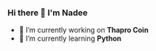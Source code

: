 ### Hi there 👋 I'm Nadee

- 🔭 I’m currently working on **Thapro Coin**
- 🌱 I’m currently learning **Python**

<!--
**NadeeTharuka/NadeeTharuka** is a ✨ _special_ ✨ repository because its `README.md` (this file) appears on your GitHub profile.

Here are some ideas to get you started:


- 👯 I’m looking to collaborate on ...
- 🤔 I’m looking for help with ...
- 💬 Ask me about ...
- 📫 How to reach me: ...
- 😄 Pronouns: ...
- ⚡ Fun fact: ...
-->
